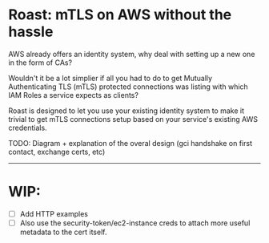 # Roast: mTLS on AWS without the hassle

AWS already offers an identity system, why deal with setting up a new one in the
form of CAs?

Wouldn't it be a lot simplier if all you had to do to get Mutually
Authenticating TLS (mTLS) protected connections was listing with which IAM Roles
a service expects as clients?

Roast is designed to let you use your existing identity system to make it
trivial to get mTLS connections setup based on your service's existing AWS
credentials.

TODO: Diagram + explanation of the overal design (gci handshake on first
contact, exchange certs, etc)

---

# WIP:

- [ ] Add HTTP examples
- [ ] Also use the security-token/ec2-instance creds to attach more useful
      metadata to the cert itself.
